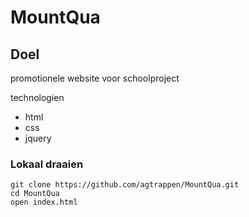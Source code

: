 # MountQua

## Doel

promotionele website voor schoolproject

technologien

* html
* css
* jquery

### Lokaal draaien

```
git clone https://github.com/agtrappen/MountQua.git
cd MountQua
open index.html
```